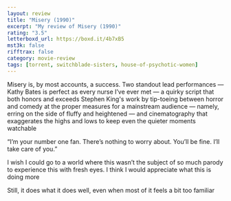 ```yaml
---
layout: review
title: "Misery (1990)"
excerpt: "My review of Misery (1990)"
rating: "3.5"
letterboxd_url: https://boxd.it/4b7xB5
mst3k: false
rifftrax: false
category: movie-review
tags: [torrent, switchblade-sisters, house-of-psychotic-women]
---
```


Misery is, by most accounts, a success. Two standout lead performances — Kathy Bates is perfect as every nurse I’ve ever met — a quirky script that both honors and exceeds Stephen King's work by tip-toeing between horror and comedy at the proper measures for a mainstream audience — namely, erring on the side of fluffy and heightened — and cinematography that exaggerates the highs and lows to keep even the quieter moments watchable

“I’m your number one fan. There’s nothing to worry about. You’ll be fine. I’ll take care of you.”

I wish I could go to a world where this wasn’t the subject of so much parody to experience this with fresh eyes. I think I would appreciate what this is doing more

Still, it does what it does well, even when most of it feels a bit too familiar
